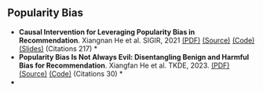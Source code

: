 ## Popularity Bias

*   **Causal Intervention for Leveraging Popularity Bias in Recommendation**. Xiangnan He et al. SIGIR, 2021 [(PDF)](./PDF/sigir21-PDA.pdf) [(Source)](https://hexiangnan.github.io/papers/sigir21-PDA.pdf) [(Code)](https://github.com/zyang1580/PDA) [(Slides)](https://hexiangnan.github.io/slides/sigir21-PDA-slides.pdf) (Citations 217)
    *   
*   **Popularity Bias Is Not Always Evil: Disentangling Benign and Harmful Bias for Recommendation**. Xiangfan He et al. TKDE, 2023. [(PDF)](./PDF/tkde23-TIDE.pdf) [(Source)](https://hexiangnan.github.io/papers/tkde23-TIDE.pdf) [(Code)](https://github.com/zzhUSTC2016/TIDE) (Citations 30)
    *   
*   